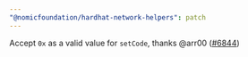 ```yaml
---
"@nomicfoundation/hardhat-network-helpers": patch
---
```


Accept `0x` as a valid value for `setCode`, thanks @arr00 ([#6844](https://github.com/NomicFoundation/hardhat/pull/6844))

